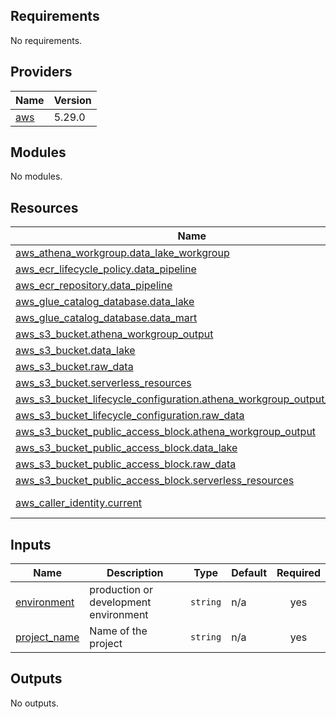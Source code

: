 <!-- BEGIN_TF_DOCS -->
## Requirements

No requirements.

## Providers

| Name | Version |
|------|---------|
| <a name="provider_aws"></a> [aws](#provider\_aws) | 5.29.0 |

## Modules

No modules.

## Resources

| Name | Type |
|------|------|
| [aws_athena_workgroup.data_lake_workgroup](https://registry.terraform.io/providers/hashicorp/aws/latest/docs/resources/athena_workgroup) | resource |
| [aws_ecr_lifecycle_policy.data_pipeline](https://registry.terraform.io/providers/hashicorp/aws/latest/docs/resources/ecr_lifecycle_policy) | resource |
| [aws_ecr_repository.data_pipeline](https://registry.terraform.io/providers/hashicorp/aws/latest/docs/resources/ecr_repository) | resource |
| [aws_glue_catalog_database.data_lake](https://registry.terraform.io/providers/hashicorp/aws/latest/docs/resources/glue_catalog_database) | resource |
| [aws_glue_catalog_database.data_mart](https://registry.terraform.io/providers/hashicorp/aws/latest/docs/resources/glue_catalog_database) | resource |
| [aws_s3_bucket.athena_workgroup_output](https://registry.terraform.io/providers/hashicorp/aws/latest/docs/resources/s3_bucket) | resource |
| [aws_s3_bucket.data_lake](https://registry.terraform.io/providers/hashicorp/aws/latest/docs/resources/s3_bucket) | resource |
| [aws_s3_bucket.raw_data](https://registry.terraform.io/providers/hashicorp/aws/latest/docs/resources/s3_bucket) | resource |
| [aws_s3_bucket.serverless_resources](https://registry.terraform.io/providers/hashicorp/aws/latest/docs/resources/s3_bucket) | resource |
| [aws_s3_bucket_lifecycle_configuration.athena_workgroup_output_lifecycle](https://registry.terraform.io/providers/hashicorp/aws/latest/docs/resources/s3_bucket_lifecycle_configuration) | resource |
| [aws_s3_bucket_lifecycle_configuration.raw_data](https://registry.terraform.io/providers/hashicorp/aws/latest/docs/resources/s3_bucket_lifecycle_configuration) | resource |
| [aws_s3_bucket_public_access_block.athena_workgroup_output](https://registry.terraform.io/providers/hashicorp/aws/latest/docs/resources/s3_bucket_public_access_block) | resource |
| [aws_s3_bucket_public_access_block.data_lake](https://registry.terraform.io/providers/hashicorp/aws/latest/docs/resources/s3_bucket_public_access_block) | resource |
| [aws_s3_bucket_public_access_block.raw_data](https://registry.terraform.io/providers/hashicorp/aws/latest/docs/resources/s3_bucket_public_access_block) | resource |
| [aws_s3_bucket_public_access_block.serverless_resources](https://registry.terraform.io/providers/hashicorp/aws/latest/docs/resources/s3_bucket_public_access_block) | resource |
| [aws_caller_identity.current](https://registry.terraform.io/providers/hashicorp/aws/latest/docs/data-sources/caller_identity) | data source |

## Inputs

| Name | Description | Type | Default | Required |
|------|-------------|------|---------|:--------:|
| <a name="input_environment"></a> [environment](#input\_environment) | production or development environment | `string` | n/a | yes |
| <a name="input_project_name"></a> [project\_name](#input\_project\_name) | Name of the project | `string` | n/a | yes |

## Outputs

No outputs.
<!-- END_TF_DOCS -->